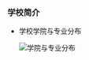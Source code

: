 ### 学校简介
* 学校学院与专业分布
  
  ![学院与专业分布](http://wx2.sinaimg.cn/mw690/006ZZ573ly1fuhaim7hsgj30yg17cgoz.jpg)
